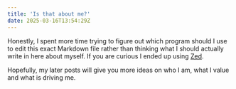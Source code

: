 ```yaml
---
title: 'Is that about me?'
date: 2025-03-16T13:54:29Z
---
```


Honestly, I spent more time trying to figure out which program should I use to edit this exact Markdown file rather than thinking what I should actually write in here about myself.
If you are curious I ended up using [Zed](https://zed.dev/).

Hopefully, my later posts will give you more ideas on who I am, what I value and what is driving me.
